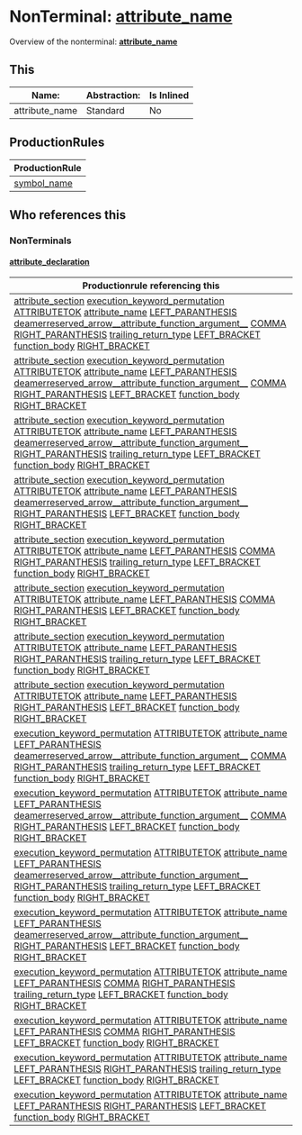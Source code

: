 # NonTerminal: **[attribute_name](./attribute_name.md)**

Overview of the nonterminal: **[attribute_name](./attribute_name.md)**



## This

| Name:                | Abstraction:    | Is Inlined |
| -------------------- | --------------- | ---------- |
| attribute_name | Standard | No |



## ProductionRules

| ProductionRule |
| ---- |
| [symbol_name](./symbol_name.md)  |




## Who references this

### NonTerminals


#### [attribute_declaration](./../Grammar/attribute_declaration.md)

| Productionrule referencing this                      |
| ---------------------------------------------------- |
| [attribute_section](./attribute_section.md) [execution_keyword_permutation](./execution_keyword_permutation.md) [ATTRIBUTETOK](./../Lexicon/ATTRIBUTETOK.md) [attribute_name](./attribute_name.md) [LEFT_PARANTHESIS](./../Lexicon/LEFT_PARANTHESIS.md) [deamerreserved_arrow__attribute_function_argument__](./deamerreserved_arrow__attribute_function_argument__.md) [COMMA](./../Lexicon/COMMA.md) [RIGHT_PARANTHESIS](./../Lexicon/RIGHT_PARANTHESIS.md) [trailing_return_type](./trailing_return_type.md) [LEFT_BRACKET](./../Lexicon/LEFT_BRACKET.md) [function_body](./function_body.md) [RIGHT_BRACKET](./../Lexicon/RIGHT_BRACKET.md)  |
| [attribute_section](./attribute_section.md) [execution_keyword_permutation](./execution_keyword_permutation.md) [ATTRIBUTETOK](./../Lexicon/ATTRIBUTETOK.md) [attribute_name](./attribute_name.md) [LEFT_PARANTHESIS](./../Lexicon/LEFT_PARANTHESIS.md) [deamerreserved_arrow__attribute_function_argument__](./deamerreserved_arrow__attribute_function_argument__.md) [COMMA](./../Lexicon/COMMA.md) [RIGHT_PARANTHESIS](./../Lexicon/RIGHT_PARANTHESIS.md) [LEFT_BRACKET](./../Lexicon/LEFT_BRACKET.md) [function_body](./function_body.md) [RIGHT_BRACKET](./../Lexicon/RIGHT_BRACKET.md)  |
| [attribute_section](./attribute_section.md) [execution_keyword_permutation](./execution_keyword_permutation.md) [ATTRIBUTETOK](./../Lexicon/ATTRIBUTETOK.md) [attribute_name](./attribute_name.md) [LEFT_PARANTHESIS](./../Lexicon/LEFT_PARANTHESIS.md) [deamerreserved_arrow__attribute_function_argument__](./deamerreserved_arrow__attribute_function_argument__.md) [RIGHT_PARANTHESIS](./../Lexicon/RIGHT_PARANTHESIS.md) [trailing_return_type](./trailing_return_type.md) [LEFT_BRACKET](./../Lexicon/LEFT_BRACKET.md) [function_body](./function_body.md) [RIGHT_BRACKET](./../Lexicon/RIGHT_BRACKET.md)  |
| [attribute_section](./attribute_section.md) [execution_keyword_permutation](./execution_keyword_permutation.md) [ATTRIBUTETOK](./../Lexicon/ATTRIBUTETOK.md) [attribute_name](./attribute_name.md) [LEFT_PARANTHESIS](./../Lexicon/LEFT_PARANTHESIS.md) [deamerreserved_arrow__attribute_function_argument__](./deamerreserved_arrow__attribute_function_argument__.md) [RIGHT_PARANTHESIS](./../Lexicon/RIGHT_PARANTHESIS.md) [LEFT_BRACKET](./../Lexicon/LEFT_BRACKET.md) [function_body](./function_body.md) [RIGHT_BRACKET](./../Lexicon/RIGHT_BRACKET.md)  |
| [attribute_section](./attribute_section.md) [execution_keyword_permutation](./execution_keyword_permutation.md) [ATTRIBUTETOK](./../Lexicon/ATTRIBUTETOK.md) [attribute_name](./attribute_name.md) [LEFT_PARANTHESIS](./../Lexicon/LEFT_PARANTHESIS.md) [COMMA](./../Lexicon/COMMA.md) [RIGHT_PARANTHESIS](./../Lexicon/RIGHT_PARANTHESIS.md) [trailing_return_type](./trailing_return_type.md) [LEFT_BRACKET](./../Lexicon/LEFT_BRACKET.md) [function_body](./function_body.md) [RIGHT_BRACKET](./../Lexicon/RIGHT_BRACKET.md)  |
| [attribute_section](./attribute_section.md) [execution_keyword_permutation](./execution_keyword_permutation.md) [ATTRIBUTETOK](./../Lexicon/ATTRIBUTETOK.md) [attribute_name](./attribute_name.md) [LEFT_PARANTHESIS](./../Lexicon/LEFT_PARANTHESIS.md) [COMMA](./../Lexicon/COMMA.md) [RIGHT_PARANTHESIS](./../Lexicon/RIGHT_PARANTHESIS.md) [LEFT_BRACKET](./../Lexicon/LEFT_BRACKET.md) [function_body](./function_body.md) [RIGHT_BRACKET](./../Lexicon/RIGHT_BRACKET.md)  |
| [attribute_section](./attribute_section.md) [execution_keyword_permutation](./execution_keyword_permutation.md) [ATTRIBUTETOK](./../Lexicon/ATTRIBUTETOK.md) [attribute_name](./attribute_name.md) [LEFT_PARANTHESIS](./../Lexicon/LEFT_PARANTHESIS.md) [RIGHT_PARANTHESIS](./../Lexicon/RIGHT_PARANTHESIS.md) [trailing_return_type](./trailing_return_type.md) [LEFT_BRACKET](./../Lexicon/LEFT_BRACKET.md) [function_body](./function_body.md) [RIGHT_BRACKET](./../Lexicon/RIGHT_BRACKET.md)  |
| [attribute_section](./attribute_section.md) [execution_keyword_permutation](./execution_keyword_permutation.md) [ATTRIBUTETOK](./../Lexicon/ATTRIBUTETOK.md) [attribute_name](./attribute_name.md) [LEFT_PARANTHESIS](./../Lexicon/LEFT_PARANTHESIS.md) [RIGHT_PARANTHESIS](./../Lexicon/RIGHT_PARANTHESIS.md) [LEFT_BRACKET](./../Lexicon/LEFT_BRACKET.md) [function_body](./function_body.md) [RIGHT_BRACKET](./../Lexicon/RIGHT_BRACKET.md)  |
| [execution_keyword_permutation](./execution_keyword_permutation.md) [ATTRIBUTETOK](./../Lexicon/ATTRIBUTETOK.md) [attribute_name](./attribute_name.md) [LEFT_PARANTHESIS](./../Lexicon/LEFT_PARANTHESIS.md) [deamerreserved_arrow__attribute_function_argument__](./deamerreserved_arrow__attribute_function_argument__.md) [COMMA](./../Lexicon/COMMA.md) [RIGHT_PARANTHESIS](./../Lexicon/RIGHT_PARANTHESIS.md) [trailing_return_type](./trailing_return_type.md) [LEFT_BRACKET](./../Lexicon/LEFT_BRACKET.md) [function_body](./function_body.md) [RIGHT_BRACKET](./../Lexicon/RIGHT_BRACKET.md)  |
| [execution_keyword_permutation](./execution_keyword_permutation.md) [ATTRIBUTETOK](./../Lexicon/ATTRIBUTETOK.md) [attribute_name](./attribute_name.md) [LEFT_PARANTHESIS](./../Lexicon/LEFT_PARANTHESIS.md) [deamerreserved_arrow__attribute_function_argument__](./deamerreserved_arrow__attribute_function_argument__.md) [COMMA](./../Lexicon/COMMA.md) [RIGHT_PARANTHESIS](./../Lexicon/RIGHT_PARANTHESIS.md) [LEFT_BRACKET](./../Lexicon/LEFT_BRACKET.md) [function_body](./function_body.md) [RIGHT_BRACKET](./../Lexicon/RIGHT_BRACKET.md)  |
| [execution_keyword_permutation](./execution_keyword_permutation.md) [ATTRIBUTETOK](./../Lexicon/ATTRIBUTETOK.md) [attribute_name](./attribute_name.md) [LEFT_PARANTHESIS](./../Lexicon/LEFT_PARANTHESIS.md) [deamerreserved_arrow__attribute_function_argument__](./deamerreserved_arrow__attribute_function_argument__.md) [RIGHT_PARANTHESIS](./../Lexicon/RIGHT_PARANTHESIS.md) [trailing_return_type](./trailing_return_type.md) [LEFT_BRACKET](./../Lexicon/LEFT_BRACKET.md) [function_body](./function_body.md) [RIGHT_BRACKET](./../Lexicon/RIGHT_BRACKET.md)  |
| [execution_keyword_permutation](./execution_keyword_permutation.md) [ATTRIBUTETOK](./../Lexicon/ATTRIBUTETOK.md) [attribute_name](./attribute_name.md) [LEFT_PARANTHESIS](./../Lexicon/LEFT_PARANTHESIS.md) [deamerreserved_arrow__attribute_function_argument__](./deamerreserved_arrow__attribute_function_argument__.md) [RIGHT_PARANTHESIS](./../Lexicon/RIGHT_PARANTHESIS.md) [LEFT_BRACKET](./../Lexicon/LEFT_BRACKET.md) [function_body](./function_body.md) [RIGHT_BRACKET](./../Lexicon/RIGHT_BRACKET.md)  |
| [execution_keyword_permutation](./execution_keyword_permutation.md) [ATTRIBUTETOK](./../Lexicon/ATTRIBUTETOK.md) [attribute_name](./attribute_name.md) [LEFT_PARANTHESIS](./../Lexicon/LEFT_PARANTHESIS.md) [COMMA](./../Lexicon/COMMA.md) [RIGHT_PARANTHESIS](./../Lexicon/RIGHT_PARANTHESIS.md) [trailing_return_type](./trailing_return_type.md) [LEFT_BRACKET](./../Lexicon/LEFT_BRACKET.md) [function_body](./function_body.md) [RIGHT_BRACKET](./../Lexicon/RIGHT_BRACKET.md)  |
| [execution_keyword_permutation](./execution_keyword_permutation.md) [ATTRIBUTETOK](./../Lexicon/ATTRIBUTETOK.md) [attribute_name](./attribute_name.md) [LEFT_PARANTHESIS](./../Lexicon/LEFT_PARANTHESIS.md) [COMMA](./../Lexicon/COMMA.md) [RIGHT_PARANTHESIS](./../Lexicon/RIGHT_PARANTHESIS.md) [LEFT_BRACKET](./../Lexicon/LEFT_BRACKET.md) [function_body](./function_body.md) [RIGHT_BRACKET](./../Lexicon/RIGHT_BRACKET.md)  |
| [execution_keyword_permutation](./execution_keyword_permutation.md) [ATTRIBUTETOK](./../Lexicon/ATTRIBUTETOK.md) [attribute_name](./attribute_name.md) [LEFT_PARANTHESIS](./../Lexicon/LEFT_PARANTHESIS.md) [RIGHT_PARANTHESIS](./../Lexicon/RIGHT_PARANTHESIS.md) [trailing_return_type](./trailing_return_type.md) [LEFT_BRACKET](./../Lexicon/LEFT_BRACKET.md) [function_body](./function_body.md) [RIGHT_BRACKET](./../Lexicon/RIGHT_BRACKET.md)  |
| [execution_keyword_permutation](./execution_keyword_permutation.md) [ATTRIBUTETOK](./../Lexicon/ATTRIBUTETOK.md) [attribute_name](./attribute_name.md) [LEFT_PARANTHESIS](./../Lexicon/LEFT_PARANTHESIS.md) [RIGHT_PARANTHESIS](./../Lexicon/RIGHT_PARANTHESIS.md) [LEFT_BRACKET](./../Lexicon/LEFT_BRACKET.md) [function_body](./function_body.md) [RIGHT_BRACKET](./../Lexicon/RIGHT_BRACKET.md)  |



